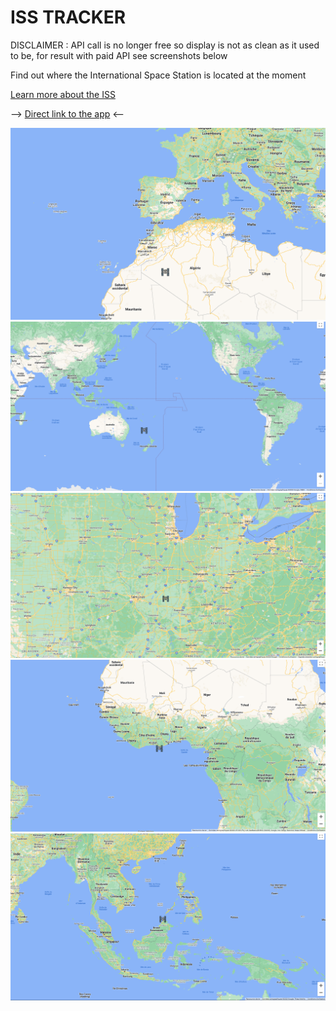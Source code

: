 # ISS TRACKER

DISCLAIMER : API call is no longer free so display is not as clean as it used to be, for result with paid API see screenshots below 


Find out where the International Space Station is located at the moment

[Learn more about the ISS](https://en.wikipedia.org/wiki/International_Space_Station)

--> [Direct link to the app](https://laurentarcosisstracker.surge.sh/) <--

<img src="./public/Exemple1.png">
<img src="./public/Exemple2.png">
<img src="./public/Exemple3.png">
<img src="./public/Exemple4.png">
<img src="./public/Exemple5.png">
